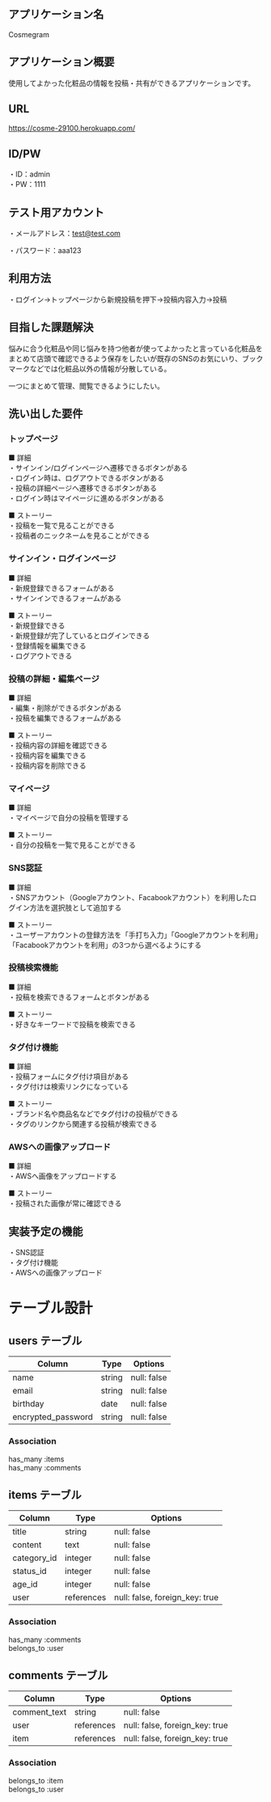 ## アプリケーション名

Cosmegram

## アプリケーション概要

使用してよかった化粧品の情報を投稿・共有ができるアプリケーションです。

## URL

https://cosme-29100.herokuapp.com/

## ID/PW

・ID：admin  
・PW：1111

## テスト用アカウント

・メールアドレス：test@test.com

・パスワード：aaa123

## 利用方法

・ログイン→トップページから新規投稿を押下→投稿内容入力→投稿

## 目指した課題解決

悩みに合う化粧品や同じ悩みを持つ他者が使ってよかったと言っている化粧品をまとめて店頭で確認できるよう保存をしたいが既存のSNSのお気にいり、ブックマークなどでは化粧品以外の情報が分散している。

一つにまとめて管理、閲覧できるようにしたい。

## 洗い出した要件

### トップページ
■ 詳細  
・サインイン/ログインページへ遷移できるボタンがある  
・ログイン時は、ログアウトできるボタンがある  
・投稿の詳細ページへ遷移できるボタンがある  
・ログイン時はマイページに進めるボタンがある  

■ ストーリー  
・投稿を一覧で見ることができる  
・投稿者のニックネームを見ることができる  

### サインイン・ログインページ
■ 詳細  
・新規登録できるフォームがある  
・サインインできるフォームがある  

■ ストーリー  
・新規登録できる  
・新規登録が完了しているとログインできる  
・登録情報を編集できる  
・ログアウトできる  

### 投稿の詳細・編集ページ
■ 詳細  
・編集・削除ができるボタンがある  
・投稿を編集できるフォームがある  

■ ストーリー  
・投稿内容の詳細を確認できる  
・投稿内容を編集できる  
・投稿内容を削除できる  

### マイページ
■ 詳細  
・マイページで自分の投稿を管理する  

■ ストーリー  
・自分の投稿を一覧で見ることができる  

### SNS認証
■ 詳細  
・SNSアカウント（Googleアカウント、Facabookアカウント）を利用したログイン方法を選択肢として追加する  

■ ストーリー  
・ユーザーアカウントの登録方法を「手打ち入力」「Googleアカウントを利用」「Facabookアカウントを利用」の3つから選べるようにする  

### 投稿検索機能
■ 詳細  
・投稿を検索できるフォームとボタンがある  

■ ストーリー  
・好きなキーワードで投稿を検索できる  

### タグ付け機能
■ 詳細  
・投稿フォームにタグ付け項目がある  
・タグ付けは検索リンクになっている  

■ ストーリー  
・ブランド名や商品名などでタグ付けの投稿ができる  
・タグのリンクから関連する投稿が検索できる  

### AWSへの画像アップロード
■ 詳細  
・AWSへ画像をアップロードする  

■ ストーリー  
・投稿された画像が常に確認できる

## 実装予定の機能

・SNS認証  
・タグ付け機能  
・AWSへの画像アップロード


# テーブル設計

## users テーブル

| Column             | Type   | Options     |
| ------------------ | ------ | ----------- |
| name               | string | null: false |
| email              | string | null: false |
| birthday           | date   | null: false |
| encrypted_password | string | null: false |

### Association

has_many :items  
has_many :comments

## items テーブル

| Column      | Type       | Options                         |
| ----------- | ---------- | ------------------------------- |
| title       | string     | null: false                     |
| content     | text       | null: false                     |
| category_id | integer    | null: false                     |
| status_id   | integer    | null: false                     |
| age_id      | integer    | null: false                     |
| user        | references | null: false, foreign_key: true  |

### Association

has_many :comments  
belongs_to :user

## comments テーブル

| Column       | Type       | Options                        |
| ------------ | ---------- | ------------------------------ |
| comment_text | string     | null: false                    |
| user         | references | null: false, foreign_key: true |
| item         | references | null: false, foreign_key: true |

### Association

belongs_to :item  
belongs_to :user